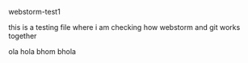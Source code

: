 webstorm-test1

this is a testing file where i am checking how webstorm and git works together

ola hola bhom bhola
